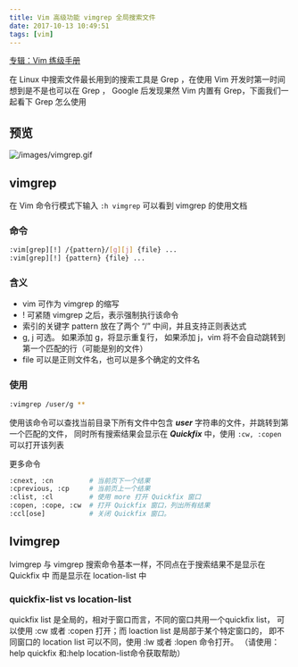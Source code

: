 ```yaml
---
title: Vim 高级功能 vimgrep 全局搜索文件
date: 2017-10-13 10:49:51
tags: [vim]
---
```


[专辑：Vim 练级手册](/vim)

在 Linux 中搜索文件最长用到的搜索工具是 Grep ，在使用 Vim 开发时第一时间想到是不是也可以在 Grep ，
Google 后发现果然 Vim 内置有 Grep，下面我们一起看下 Grep 怎么使用
<!-- more -->
<!-- toc -->
## 预览
![/images/vimgrep.gif](/images/vimgrep.gif)
## vimgrep
在 Vim 命令行模式下输入 `:h vimgrep` 可以看到 vimgrep 的使用文档
### 命令
```bash
:vim[grep][!] /{pattern}/[g][j] {file} ...
:vim[grep][!] {pattern} {file} ...
```
### 含义
- vim 可作为 vimgrep 的缩写
- ! 可紧随 vimgrep 之后，表示强制执行该命令
- 索引的关键字 pattern 放在了两个 “/” 中间，并且支持正则表达式
- g, j 可选。 如果添加 g，将显示重复行， 如果添加 j，vim 将不会自动跳转到第一个匹配的行（可能是别的文件）
- file 可以是正则文件名，也可以是多个确定的文件名

### 使用
```bash
:vimgrep /user/g **
```
使用该命令可以查找当前目录下所有文件中包含 ***user*** 字符串的文件，并跳转到第一个匹配的文件，
同时所有搜索结果会显示在 ***Quickfix*** 中，使用 `:cw, :copen` 可以打开该列表

更多命令
```bash
:cnext, :cn         # 当前页下一个结果
:cprevious, :cp     # 当前页上一个结果
:clist, :cl         # 使用 more 打开 Quickfix 窗口
:copen, :cope, :cw  # 打开 Quickfix 窗口，列出所有结果
:ccl[ose]           # 关闭 Quickfix 窗口。
```

## lvimgrep
lvimgrep 与 vimgrep 搜索命令基本一样，不同点在于搜索结果不是显示在 Quickfix 中
而是显示在 location-list 中

### quickfix-list vs location-list
quickfix list 是全局的，相对于窗口而言，不同的窗口共用一个quickfix list，
可以使用 :cw 或者 :copen 打开；而 loaction list 是局部于某个特定窗口的，
即不同窗口的 location list 可以不同，使用 :lw 或者 :lopen 命令打开。
（请使用：help quickfix 和:help location-list命令获取帮助）
